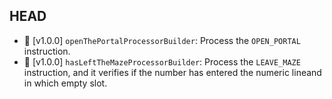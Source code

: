 ## HEAD

- 🚀 [v1.0.0] `openThePortalProcessorBuilder`: Process the `OPEN_PORTAL` instruction.
- 🚀 [v1.0.0] `hasLeftTheMazeProcessorBuilder`: Process the `LEAVE_MAZE` instruction, and it verifies if the number has entered the numeric lineand in which empty slot.

